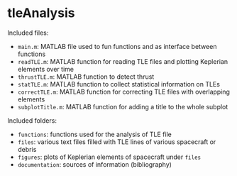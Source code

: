 # tleAnalysis

Included files:
 - `main.m`:          MATLAB file used to fun functions and as interface between functions
 - `readTLE.m`:       MATLAB function for reading TLE files and plotting Keplerian elements over time
 - `thrustTLE.m`:     MATLAB function to detect thrust
 - `statTLE.m`:       MATLAB function to collect statistical information on TLEs
 - `correctTLE.m`:    MATLAB function for correcting TLE files with overlapping elements
 - `subplotTitle.m`:  MATLAB function for adding a title to the whole subplot
 
Included folders:
 - `functions`:      functions used for the analysis of TLE file
 - `files`:          various text files filled with TLE lines of various spacecraft or debris
 - `figures`:        plots of Keplerian elements of spacecraft under `files`
 - `documentation`:  sources of information (bibliography)